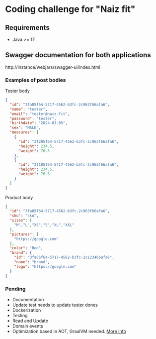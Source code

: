 # Coding challenge for "Naiz fit"

## Requirements

- Java >= 17

## Swagger documentation for both applications

http://instance/webjars/swagger-ui/index.html

### Examples of post bodies

Tester body
```json
{
  "id": "3fa85f64-5717-4562-b3fc-2c963f66afa6",
  "name": "tester",
  "email": "tester@naiz.fit",
  "password": "tester",
  "birthdate": "2024-03-05",
  "sex": "MALE",
  "measures": [
    {
      "id": "3f285f64-5717-4562-b3fc-2c963f66afa6",
      "height": 234.5,
      "weight": 76.5
    },
    {
      "id": "3f185f64-5717-4562-b3fc-2c963f66afa6",
      "height": 234.5,
      "weight": 76.5
    }
  ]
}
```
Product body
```json
{
  "id": "3fa85f64-5717-4562-b3fc-2c963f66afa6",
  "sku": "sku",
  "sizes": [
    "M","L","XS","S","XL","XXL"
  ],
  "pictures": [
    "https://google.com"
  ],
  "color": "Red",
  "brand": {
    "id": "3fa85f64-5717-4562-b3fc-2c123466afa6",
    "name": "brand",
    "logo": "https://google.com"
  }
}
```

### Pending

- Documentation
- Update test needs to update tester dones
- Dockerization
- Testing
- Read and Update
- Domain events
- Optimization based in AOT, GraalVM needed. [More info](
  https://docs.spring.io/spring-boot/docs/current/reference/html/native-image.html)

